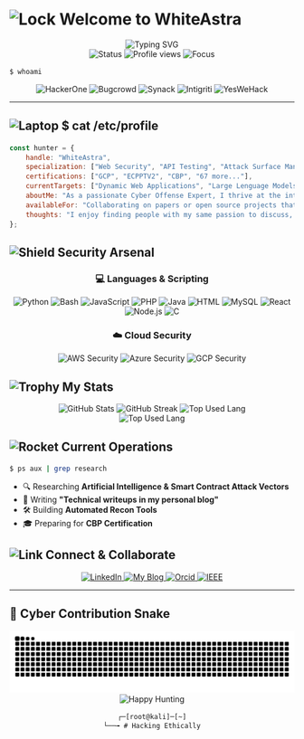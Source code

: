 # <img src="https://raw.githubusercontent.com/Tarikul-Islam-Anik/Animated-Fluent-Emojis/master/Emojis/Objects/Locked%20with%20Key.png" alt="Lock" width="35" height="35" /> Welcome to WhiteAstra

<div align="center">
  <img src="https://readme-typing-svg.herokuapp.com?font=Fira+Code&pause=1000&color=00FF41&center=true&vCenter=true&width=600&lines=%F0%9F%94%8D+Bug+Bounty+Hunter;%F0%9F%9B%A1%EF%B8%8F+Penetration+Tester;%F0%9F%92%80+Security+Researcher;%F0%9F%8E%AF+CVE+Hunter;%F0%9F%93%A1+0day+Enthusiast" alt="Typing SVG" />
</div>

<div align="center">
  <img src="https://img.shields.io/badge/Status-Hunting-00ff00?style=for-the-badge&logo=hackerone&logoColor=white" alt="Status" />
  <img src="https://komarev.com/ghpvc/?username=Eros-Capo&label=Threat+Actors&color=00ff00&style=for-the-badge" alt="Profile views" />
  <img src="https://img.shields.io/badge/Focus-Web%20Applications%20Security-ff0000?style=for-the-badge&logo=ethereum&logoColor=white" alt="Focus" />
</div>

```bash
$ whoami
```

<div align="center">
  <img src="https://img.shields.io/badge/HackerOne-494649?style=for-the-badge&logo=hackerone&logoColor=white" alt="HackerOne" />
  <img src="https://img.shields.io/badge/Bugcrowd-F26822?style=for-the-badge&logo=bugcrowd&logoColor=white" alt="Bugcrowd" />
  <img src="https://img.shields.io/badge/Synack-000000?style=for-the-badge&logo=synack&logoColor=white" alt="Synack" />
  <img src="https://img.shields.io/badge/Intigriti-161A3A?style=for-the-badge&logo=intigriti&logoColor=white" alt="Intigriti" />
  <img src="https://img.shields.io/badge/YesWeHack-111111?style=for-the-badge&logo=yeswehack&logoColor=white" alt="YesWeHack" />
</div>

---

## <img src="https://raw.githubusercontent.com/Tarikul-Islam-Anik/Animated-Fluent-Emojis/master/Emojis/Objects/Laptop.png" alt="Laptop" width="25" height="25" /> $ cat /etc/profile

```javascript
const hunter = {
    handle: "WhiteAstra",
    specialization: ["Web Security", "API Testing", "Attack Surface Management", "Cybersecurity Assessments", "Penetration Test"],
    certifications: ["GCP", "ECPPTV2", "CBP", "67 more..."],
    currentTargets: ["Dynamic Web Applications", "Large Lenguage Models", "Smart Contracts"],
    aboutMe: "As a passionate Cyber Offense Expert, I thrive at the intersection of advanced technical security and strategic business value.",
    availableFor: "Collaborating on papers or open source projects that can be innovative and challenging",
    thoughts: "I enjoy finding people with my same passion to discuss, learn and develop together"
};
```
<!--
📄 My old works:
> Server CRM - Plain ReactJS Website   https://www.server-crm.cloud/
> Domenico Liggeri >> High Content-Typography Wordpress Website > https://www.domenicoliggeri.it/
> Motive Reseller > Dynamic Web App Laravel/React.js >> https://www.app.motivereseller.com/
> Garage Roma Snc >> Simple and Clean Wordpress Theme >> https://www.garageromasnc.com/
> Mobile App >> *Publication Canceled* 
-->

<!-- 
    achievements: {
        totalBounties: "150+",
        criticalFindings: "25+",
        hallOfFame: ["Google", "Meta", "GitHub", "Microsoft"],
        highestBounty: "$XX,XXX"
    },
-->

## <img src="https://raw.githubusercontent.com/Tarikul-Islam-Anik/Animated-Fluent-Emojis/master/Emojis/Objects/Shield.png" alt="Shield" width="25" height="25" /> Security Arsenal

<div align="center">

### 💻 Languages & Scripting
![Python](https://img.shields.io/badge/Python-3776AB?style=for-the-badge&logo=python&logoColor=white)
![Bash](https://img.shields.io/badge/Bash-121011?style=for-the-badge&logo=gnu-bash&logoColor=white)
![JavaScript](https://img.shields.io/badge/JavaScript-F7DF1E?style=for-the-badge&logo=javascript&logoColor=black)
![PHP](https://img.shields.io/badge/PHP-777BB4?style=for-the-badge&logo=php&logoColor=white)
![Java](https://img.shields.io/badge/Java-ED8B00?style=for-the-badge&logo=openjdk&logoColor=white)
![HTML](https://img.shields.io/badge/HTML-E34F26?style=for-the-badge&logo=html5&logoColor=white)
![MySQL](https://img.shields.io/badge/MySQL-4479A1?style=for-the-badge&logo=mysql&logoColor=white)
![React](https://img.shields.io/badge/React-20232A?style=for-the-badge&logo=react&logoColor=61DAFB)
![Node.js](https://img.shields.io/badge/Node.js-339933?style=for-the-badge&logo=node.js&logoColor=white)
![C](https://img.shields.io/badge/C-00599C?style=for-the-badge&logo=c&logoColor=white)

### ☁️ Cloud Security
![AWS Security](https://img.shields.io/badge/AWS_Security-232F3E?style=for-the-badge&logo=amazon-aws&logoColor=white)
![Azure Security](https://img.shields.io/badge/Azure_Security-0089D0?style=for-the-badge&logo=microsoft-azure&logoColor=white)
![GCP Security](https://img.shields.io/badge/GCP_Security-4285F4?style=for-the-badge&logo=google-cloud&logoColor=white)

</div>

## <img src="https://raw.githubusercontent.com/Tarikul-Islam-Anik/Animated-Fluent-Emojis/master/Emojis/Activities/Trophy.png" alt="Trophy" width="25" height="25" /> My Stats

<div align="center">
  <img src="https://github-readme-stats.vercel.app/api?username=Eros-Capo&show_icons=true&theme=chartreuse-dark&hide_border=true&include_all_commits=true&count_private=true&title_color=00ff00&icon_color=00ff00" alt="GitHub Stats" height="165" />
  <img src="https://github-readme-streak-stats.herokuapp.com/?user=Eros-Capo&theme=chartreuse-dark&hide_border=true&stroke=00ff00&ring=00ff00&fire=00ff00&currStreakLabel=00ff00" alt="GitHub Streak" height="165" />
 <img src="https://github-readme-stats.vercel.app/api/top-langs/?username=Eros-Capo&layout=compact&bg_color=000000&text_color=00ff41&title_color=00ff41&hide_border=true&border_radius=0&langs_count=15" alt="Top Used Lang" height="165" />
</div>

<div align="center">
 <img src="https://github-profile-trophy.vercel.app/?username=Eros-Capo&theme=monokai&margin-w=15&no-frame=true&no-bg=true&column=8" alt="Top Used Lang" height="165" />
</div>
<!-- 
## <img src="https://raw.githubusercontent.com/Tarikul-Islam-Anik/Animated-Fluent-Emojis/master/Emojis/Travel%20and%20places/Glowing%20Star.png" alt="Star" width="25" height="25" /> Hall of Fame

<div align="center">

| Platform | Rank | Points | Valid Reports |
|----------|------|--------|---------------|
| 🥇 HackerOne | #XXX | X,XXX | XXX |
| 🥈 Bugcrowd | #XXX | X,XXX | XXX |
| 🥉 Intigriti | #XXX | X,XXX | XXX |

</div>

## <img src="https://raw.githubusercontent.com/Tarikul-Islam-Anik/Animated-Fluent-Emojis/master/Emojis/Objects/Memo.png" alt="Memo" width="25" height="25" /> Latest CVEs & Findings

```markdown
🔴 CVE-2024-XXXXX - Critical RCE in [Redacted] (Bounty: $XX,XXX)
🟠 CVE-2024-XXXXX - High SSRF in [Redacted] (Bounty: $X,XXX)
🟡 CVE-2024-XXXXX - Medium SQLi in [Redacted] (Bounty: $X,XXX)
🟢 CVE-2024-XXXXX - Low XSS in [Redacted] (Bounty: $XXX)
```
-->

## <img src="https://raw.githubusercontent.com/Tarikul-Islam-Anik/Animated-Fluent-Emojis/master/Emojis/Objects/Chart%20Increasing.png" alt="Chart" width="25" height="25" /> Contribution Matrix

<div align="center">
  <img src="https://github-readme-activity-graph.vercel.app/graph?username=Eros-Capo&theme=github-dark&hide_border=true&bg_color=0d1117&color=00ff00&line=00ff00&point=ffffff" alt="Contribution Graph" />
</div>

## <img src="https://raw.githubusercontent.com/Tarikul-Islam-Anik/Animated-Fluent-Emojis/master/Emojis/Objects/Locked.png" alt="Lock" width="25" height="25" /> Security Projects

<div align="center">
  <a href="https://github.com/Eros-Capo/XSS_Detector_Laravel_React">
    <img src="https://github-readme-stats.vercel.app/api/pin/?username=Eros-Capo&repo=XSS_Detector_Laravel_React&theme=chartreuse-dark&hide_border=true" alt="Old DOM XSS Finder" />
  </a>
	<!-- 
  <a href="https://github.com/yourusername/web3-security-audits">
    <img src="https://github-readme-stats.vercel.app/api/pin/?username=Eros-Capo&repo=web3-security-audits&theme=chartreuse-dark&hide_border=true" alt="Web3 Audits" />
  </a>
	-->
</div>

## <img src="https://raw.githubusercontent.com/Tarikul-Islam-Anik/Animated-Fluent-Emojis/master/Emojis/Travel%20and%20places/Rocket.png" alt="Rocket" width="25" height="25" /> Current Operations

```bash
$ ps aux | grep research
```
- 🔍 Researching **Artificial Intelligence & Smart Contract Attack Vectors**
- 📝 Writing **"Technical writeups in my personal blog"**
- 🛠️ Building **Automated Recon Tools**
- 🎓 Preparing for **CBP Certification**

## <img src="https://raw.githubusercontent.com/Tarikul-Islam-Anik/Animated-Fluent-Emojis/master/Emojis/Objects/Link.png" alt="Link" width="25" height="25" /> Connect & Collaborate

<div align="center">
	<!-- 
  <a href="https://hackerone.com/yourusername">
    <img src="https://img.shields.io/badge/HackerOne-494649?style=for-the-badge&logo=hackerone&logoColor=white" alt="HackerOne" />
  </a>
  <a href="https://twitter.com/yourusername">
    <img src="https://img.shields.io/badge/Twitter-000000?style=for-the-badge&logo=x&logoColor=white" alt="Twitter" />
  </a>
	-->
  <a href="https://www.linkedin.com/in/eros-capobianco/">
    <img src="https://img.shields.io/badge/LinkedIn-0077B5?style=for-the-badge&logo=linkedin&logoColor=white" alt="LinkedIn" />
  </a>
  <a href="https://www.whiteastra.com/">
    <img src="https://img.shields.io/badge/whiteastra.com-FF5722?style=for-the-badge&logo=hashnode&logoColor=white" alt="My Blog" />
  </a>
  <a href="https://orcid.org/0000-0001-9439-3092">
    <img src="https://img.shields.io/badge/ORCID-A6CE39?style=for-the-badge&logo=orcid&logoColor=white" alt="Orcid" />
  </a>
  <a href="https://ieeexplore.ieee.org/author/37089542891">
    <img src="https://img.shields.io/badge/IEEE-00629B?style=for-the-badge&logo=ieee&logoColor=white" alt="IEEE" />
  </a>
</div>

<!--
## <img src="https://raw.githubusercontent.com/Tarikul-Islam-Anik/Animated-Fluent-Emojis/master/Emojis/Symbols/Warning.png" alt="Warning" width="25" height="25" /> Disclaimer

```
⚠️ All security research is conducted ethically and within legal boundaries.
🛡️ Responsible disclosure is always practiced.
📜 Authorization is obtained before any security testing.
```
-->
---
<!--
<div align="center">
  <img src="https://raw.githubusercontent.com/Eros-Capo/Eros-Capo/output/github-contribution-grid-snake-dark.svg" alt="Snake animation" />
</div>

-->
## 🐍 Cyber Contribution Snake
<div align="center">
  <img src="https://raw.githubusercontent.com/Eros-Capo/Eros-Capo/output/github-snake-dark.svg" alt="Snake animation" />
</div>

<div align="center">
  <img src="https://img.shields.io/badge/Happy%20Hunting!-00ff00?style=for-the-badge" alt="Happy Hunting" />
  
  ```
  ┌─[root@kali]─[~]
  └──╼ # Hacking Ethically
  ```
</div>
